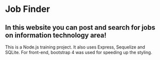 # Job Finder

## In this website you can post and search for jobs on information technology area!

This is a Node.js training project. It also uses Express, Sequelize and SQLite. For front-end, bootstrap 4 was used for speeding up the styling.
